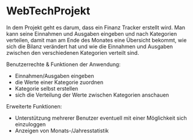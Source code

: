 # WebTechProjekt
In dem Projekt geht es darum, dass ein Finanz Tracker erstellt wird. 
Man kann seine Einnahmen und Ausgaben eingeben und nach Kategorien verteilen, damit man am Ende des
Monates eine Übersicht bekommt, wie sich die Bilanz verändert hat und wie die Einnahmen und 
Ausgaben zwischen den verschiedenen Kategorien verteilt sind.

Benutzerrechte & Funktionen der Anwendung:
- Einnahmen/Ausgaben eingeben
- die Werte einer Kategorie zuordnen
- Kategorie selbst erstellen
- sich die Verteilung der Werte zwischen Kategorien anschauen

Erweiterte Funktionen:
- Unterstützung mehrerer Benutzer eventuell mit einer Möglichkeit sich einzuloggen 
- Anzeigen von Monats-/Jahresstatistik